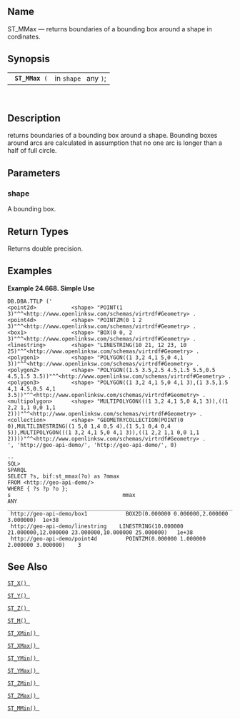 <div id="fn_st_mmax" class="refentry">

<div class="titlepage">

</div>

<div class="refnamediv">

## Name

ST_MMax — returns boundaries of a bounding box around a shape in
cordinates.

</div>

<div class="refsynopsisdiv">

## Synopsis

<div id="fsyn_st_mmax" class="funcsynopsis">

|                      |                      |
|----------------------|----------------------|
| ` `**`ST_MMax`**` (` | in `shape ` any `)`; |

<div class="funcprototype-spacer">

 

</div>

</div>

</div>

<div id="desc_st_mmax" class="refsect1">

## Description

returns boundaries of a bounding box around a shape. Bounding boxes
around arcs are calculated in assumption that no one arc is longer than
a half of full circle.

</div>

<div id="params_st_mmax" class="refsect1">

## Parameters

<div id="id131677" class="refsect2">

### shape

A bounding box.

</div>

</div>

<div id="ret_st_mmax" class="refsect1">

## Return Types

Returns double precision.

</div>

<div id="examples_st_mmax" class="refsect1">

## Examples

<div id="ex_st_mmax" class="example">

**Example 24.668. Simple Use**

<div class="example-contents">

``` screen
DB.DBA.TTLP ('
<point2d>           <shape> "POINT(1 3)"^^<http://www.openlinksw.com/schemas/virtrdf#Geometry> .
<point4d>           <shape> "POINTZM(0 1 2 3)"^^<http://www.openlinksw.com/schemas/virtrdf#Geometry> .
<box1>              <shape> "BOX(0 0, 2 3)"^^<http://www.openlinksw.com/schemas/virtrdf#Geometry> .
<linestring>        <shape> "LINESTRING(10 21, 12 23, 10 25)"^^<http://www.openlinksw.com/schemas/virtrdf#Geometry> .
<polygon1>          <shape> "POLYGON((1 3,2 4,1 5,0 4,1 3))"^^<http://www.openlinksw.com/schemas/virtrdf#Geometry> .
<polygon2>          <shape> "POLYGON((1.5 3.5,2.5 4.5,1.5 5.5,0.5 4.5,1.5 3.5))"^^<http://www.openlinksw.com/schemas/virtrdf#Geometry> .
<polygon3>          <shape> "POLYGON((1 3,2 4,1 5,0 4,1 3),(1 3.5,1.5 4,1 4.5,0.5 4,1 3.5))"^^<http://www.openlinksw.com/schemas/virtrdf#Geometry> .
<multipolygon>      <shape> "MULTIPOLYGON(((1 3,2 4,1 5,0 4,1 3)),((1 2,2 1,1 0,0 1,1 2)))"^^<http://www.openlinksw.com/schemas/virtrdf#Geometry> .
<collection>        <shape> "GEOMETRYCOLLECTION(POINT(0 0),MULTILINESTRING((1 5,0 1,4 0,5 4),(1 5,1 0,4 0,4 5)),MULTIPOLYGON(((1 3,2 4,1 5,0 4,1 3)),((1 2,2 1,1 0,0 1,1 2))))"^^<http://www.openlinksw.com/schemas/virtrdf#Geometry> .
', 'http://geo-api-demo/', 'http://geo-api-demo/', 0)

--
SQL>
SPARQL
SELECT ?s, bif:st_mmax(?o) as ?mmax
FROM <http://geo-api-demo/>
WHERE { ?s ?p ?o };
s                                   mmax
ANY
_______________________________________________________________________________
 http://geo-api-demo/box1            BOX2D(0.000000 0.000000,2.000000 3.000000)  1e+38
 http://geo-api-demo/linestring    LINESTRING(10.000000 21.000000,12.000000 23.000000,10.000000 25.000000)   1e+38
 http://geo-api-demo/point4d         POINTZM(0.000000 1.000000 2.000000 3.000000)    3
```

</div>

</div>

  

</div>

<div id="seealso_st_mmax" class="refsect1">

## See Also

<a href="fn_st_x.html" class="link" title="st_x"><code
class="function">ST_X() </code></a>

<a href="fn_st_y.html" class="link" title="st_y"><code
class="function">ST_Y() </code></a>

<a href="fn_st_z.html" class="link" title="ST_Z"><code
class="function">ST_Z() </code></a>

<a href="fn_st_m.html" class="link" title="ST_M"><code
class="function">ST_M() </code></a>

<a href="fn_st_xmin.html" class="link" title="ST_XMin"><code
class="function">ST_XMin() </code></a>

<a href="fn_st_xmax.html" class="link" title="ST_XMax"><code
class="function">ST_XMax() </code></a>

<a href="fn_st_ymin.html" class="link" title="ST_YMin"><code
class="function">ST_YMin() </code></a>

<a href="fn_st_ymax.html" class="link" title="ST_YMax"><code
class="function">ST_YMax() </code></a>

<a href="fn_st_zmin.html" class="link" title="ST_ZMin"><code
class="function">ST_ZMin() </code></a>

<a href="fn_st_zmax.html" class="link" title="ST_ZMax"><code
class="function">ST_ZMax() </code></a>

<a href="fn_st_mmin.html" class="link" title="ST_MMin"><code
class="function">ST_MMin() </code></a>

</div>

</div>
